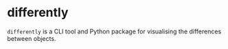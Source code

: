# differently

`differently` is a CLI tool and Python package for visualising the differences between objects.
